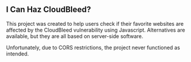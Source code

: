 ## I Can Haz CloudBleed?

This project was created to help users check if their favorite websites are affected by the CloudBleed vulnerability using Javascript. Alternatives are available, but they are all based on server-side software.

Unfortunately, due to CORS restrictions, the project never functioned as intended.
